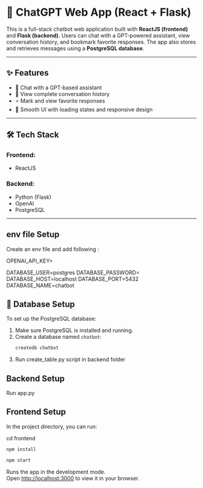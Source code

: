 # 💬 ChatGPT Web App (React + Flask)

This is a full-stack chatbot web application built with **ReactJS (frontend)** and **Flask (backend)**. Users can chat with a GPT-powered assistant, view conversation history, and bookmark favorite responses. The app also stores and retrieves messages using a **PostgreSQL database**.

---

## ✨ Features

- 🔁 Chat with a GPT-based assistant  
- 💾 View complete conversation history  
- ⭐ Mark and view favorite responses  
- 🚀 Smooth UI with loading states and responsive design

---

## 🛠 Tech Stack

### Frontend:
- ReactJS  


### Backend:
- Python (Flask)  
- OpenAI  
- PostgreSQL

---

## env file Setup

Create an env file and add following :

OPENAI_API_KEY=

DATABASE_USER=postgres
DATABASE_PASSWORD=
DATABASE_HOST=localhost
DATABASE_PORT=5432
DATABASE_NAME=chatbot



## 🧱 Database Setup

To set up the PostgreSQL database:

1. Make sure PostgreSQL is installed and running.
2. Create a database named `chatbot`:
   ```bash
   createdb chatbot
3. Run create_table.py script in backend folder

## Backend Setup

Run app.py

## Frontend Setup

In the project directory, you can run:

cd frontend
```bash
npm install
```
```bash
npm start
```

Runs the app in the development mode.\
Open [http://localhost:3000](http://localhost:3000) to view it in your browser.

